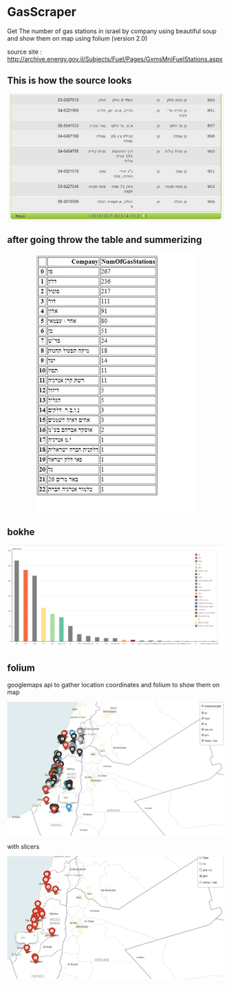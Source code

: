 # GasScraper
Get The number of gas stations in israel by company using beautiful soup 
and show them on map using folium (version 2.0)


source site : http://archive.energy.gov.il/Subjects/Fuel/Pages/GxmsMniFuelStations.aspx

## This is how the source looks 
<p align="center"> 
<img src="source.JPG">
</p>

## after going throw the table and summerizing 
<p align="center"> 
<img src="Gas.JPG">
</p>

## bokhe

![Bokhe](bokhe.JPG?raw=true "Title")

## folium 

googlemaps api to gather location coordinates and folium to show them on map

![folium](map1.JPG?raw=true "Title")

with slicers

![folium](map2.JPG?raw=true "Title")
